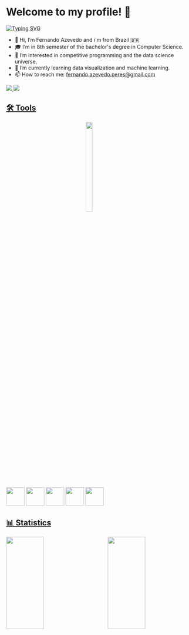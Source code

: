 # Welcome to my profile! 👋

[![Typing SVG](https://readme-typing-svg.herokuapp.com?font=Fira+Code&size=30&duration=3000&pause=1000&color=BD93F9&vCenter=true&width=500&lines=Hi+there%2C+I'm+Fernando!;Computer+Science+Student;Data+Scientist;Always+Learning)](https://git.io/typing-svg)

- 👋 Hi, I’m Fernando Azevedo and i'm from Brazil 🇧🇷
- 🎓 I’m in 8th semester of the bachelor's degree in Computer Science.
- 👀 I’m interested in competitive programming and the data science universe.
- 🚀 I’m currently learning data visualization and machine learning.
- 📫 How to reach me: fernando.azevedo.peres@gmail.com
<a href="https://www.linkedin.com/in/f-azevedo/"> 
	<img src="https://img.shields.io/badge/LinkedIn-0077B5?style=for-the-badge&logo=linkedin&logoColor=white" />
<a href="mailto:fernando.azevedo.peres@gmail.com"> 
	<img src="https://img.shields.io/badge/Gmail-D14836?style=for-the-badge&logo=gmail&logoColor=white" />

## 🛠️ Tools

<div style="display: inline-block;">
  <img align="right"  width="25%" src="https://media.tenor.com/cAMKKRXs3aMAAAAC/overlord-skeleton.gif">
  <div style="display: inline-block;" align="center"><br>
    <img width="50" src="https://cdn.jsdelivr.net/gh/devicons/devicon/icons/python/python-original.svg" />
    <img width="50" src="https://cdn.jsdelivr.net/gh/devicons/devicon/icons/pandas/pandas-original.svg" />
    <img width="50" src="https://cdn.jsdelivr.net/gh/devicons/devicon/icons/numpy/numpy-original.svg" />
    <img width="50" src="https://cdn.jsdelivr.net/gh/devicons/devicon/icons/jupyter/jupyter-original-wordmark.svg" />
    <img width="50" src="https://cdn.jsdelivr.net/gh/devicons/devicon/icons/git/git-original.svg" />
  </div>
</div>

<br>

## 📊 Statistics

<img align="left" width="45%" height="250px" src="https://github-readme-stats.vercel.app/api?username=F-Azevedo&show_icons=true&theme=dracula&count_private=true">
<img align="right" width="45%" height="250px" src="http://github-readme-streak-stats.herokuapp.com?user=F-Azevedo&theme=dracula">
